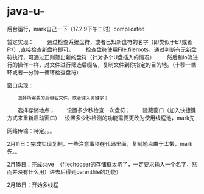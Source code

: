 # java-u-
后台运行，mark自己一下（17.2.9下午二时）complicated

暂定实现：
        
        通过检查系统盘符，或者已知新盘符的名字（即类似于E:\或者F:\）,直接检查新盘符即可。
        检查盘符使用File.fileroots，通过判断有无新盘符执行，可通过正则筛出新的盘符（针对多个U盘插入的情况）
        然后和io流进行的操作一样，对文件进行筛选后缀名，复制文件到你指定的目的地。（十秒一循环或者一分钟一循环检查盘符）

窗口实现：

        选择所需要的后缀名文件，或者键入关键字；
        选择存储地点；
        设置多少秒检查一次盘符；
        隐藏窗口（加入快捷键方式来重新启动窗口）   设置多少秒检测的功能需要更改为使用线程池，mark先
        
网络传输：待定。。。

2月11日：完成实现复制，一些注意事项在代码里面，复制地点由于太懒，mark先。。

2月15日：完成save  （filechooser的存储框太坑了，一定要求输入一个名字，然而并没有什么用）进去后得到parentfile的功能）

2月18日：开始多线程  
